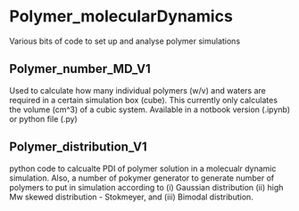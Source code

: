 # Polymer_molecularDynamics
Various bits of code to set up and analyse polymer simulations

## Polymer_number_MD_V1
  Used to calculate how many individual polymers (w/v) and waters are required in a certain simulation box (cube). This currently only calculates the volume (cm^3) of a cubic system. Available in a notbook version (.ipynb) or python file (.py)

## Polymer_distribution_V1
python code to calcualte PDI of polymer solution in a molecualr dynamic simulation. Also, a number of pokymer generator to generate number of polymers to put in simulation according to (i) Gaussian distribution (ii) high Mw skewed distribution - Stokmeyer, and (iii) Bimodal distribution.
